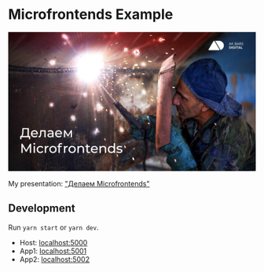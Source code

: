 # Microfrontends Example

![img](https://raw.githubusercontent.com/KamilEmeleev/microfrontends/master/preview.jpg)

My presentation: ["Делаем Microfrontends"](https://docs.google.com/presentation/d/1dv0hLid5EK28r27c4mrrLq8oJBvUT1u0Q5QXvbqMtfA/edit?usp=sharing)

## Development

Run `yarn start` or `yarn dev`.

- Host: [localhost:5000](http://localhost:5000/)
- App1: [localhost:5001](http://localhost:5001/)
- App2: [localhost:5002](http://localhost:5002/)
